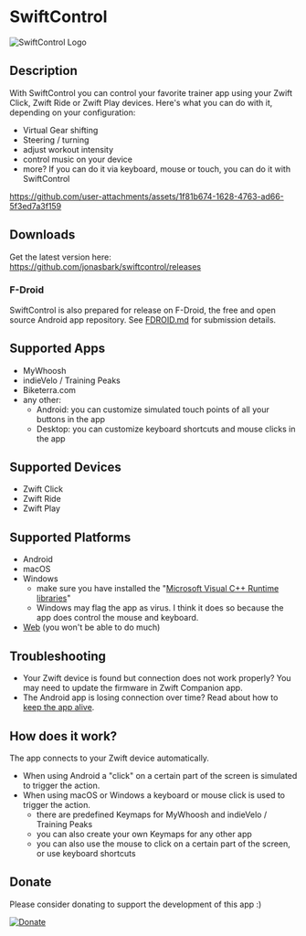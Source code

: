 # SwiftControl

<img src="logo.jpg" alt="SwiftControl Logo"/>

## Description

With SwiftControl you can control your favorite trainer app using your Zwift Click, Zwift Ride or Zwift Play devices. Here's what you can do with it, depending on your configuration:
- Virtual Gear shifting
- Steering / turning
- adjust workout intensity
- control music on your device
- more? If you can do it via keyboard, mouse or touch, you can do it with SwiftControl


https://github.com/user-attachments/assets/1f81b674-1628-4763-ad66-5f3ed7a3f159




## Downloads
Get the latest version here: https://github.com/jonasbark/swiftcontrol/releases

### F-Droid
SwiftControl is also prepared for release on F-Droid, the free and open source Android app repository. 
See [FDROID.md](FDROID.md) for submission details.

## Supported Apps
- MyWhoosh
- indieVelo / Training Peaks
- Biketerra.com
- any other: 
  - Android: you can customize simulated touch points of all your buttons in the app
  - Desktop: you can customize keyboard shortcuts and mouse clicks in the app

## Supported Devices
- Zwift Click
- Zwift Ride
- Zwift Play

## Supported Platforms
- Android
- macOS
- Windows 
  - make sure you have installed the "[Microsoft Visual C++ Runtime libraries](https://learn.microsoft.com/en-us/cpp/windows/latest-supported-vc-redist?view=msvc-170)"
  - Windows may flag the app as virus. I think it does so because the app does control the mouse and keyboard.
- [Web](https://jonasbark.github.io/swiftcontrol/) (you won't be able to do much)

## Troubleshooting
- Your Zwift device is found but connection does not work properly? You may need to update the firmware in Zwift Companion app.
- The Android app is losing connection over time? Read about how to [keep the app alive](https://dontkillmyapp.com/).

## How does it work?
The app connects to your Zwift device automatically. 

- When using Android a "click" on a certain part of the screen is simulated to trigger the action.
- When using macOS or Windows a keyboard or mouse click is used to trigger the action. 
  - there are predefined Keymaps for MyWhoosh and indieVelo / Training Peaks
  - you can also create your own Keymaps for any other app
  - you can also use the mouse to click on a certain part of the screen, or use keyboard shortcuts

## Donate
Please consider donating to support the development of this app :)

[![Donate](https://img.shields.io/badge/Donate-PayPal-green.svg)](https://paypal.me/boni)

